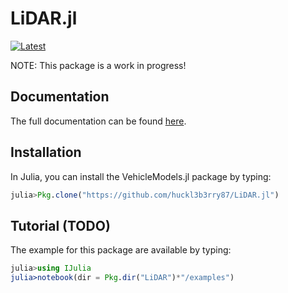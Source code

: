 # LiDAR.jl

[![Latest](https://img.shields.io/badge/docs-latest-blue.svg)](http://lidarjl.readthedocs.io/en/latest/)

NOTE: This package is a work in progress!


## Documentation

The full documentation can be found [here](http://lidarjl.readthedocs.io/en/latest/).

## Installation

In Julia, you can install the VehicleModels.jl package by typing:
```julia
julia>Pkg.clone("https://github.com/huckl3b3rry87/LiDAR.jl")
```

## Tutorial (TODO)

The example for this package are available by typing:
```julia
julia>using IJulia
julia>notebook(dir = Pkg.dir("LiDAR")*"/examples")
